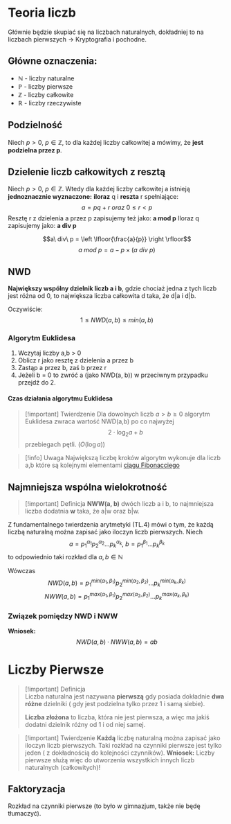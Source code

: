 # Teoria liczb
Głównie będzie skupiać się na liczbach naturalnych, dokładniej to na liczbach pierwszych -> Kryptografia i pochodne.

## Główne oznaczenia:
- $\mathbb{N}$ - liczby naturalne
- $\mathbb{P}$ - liczby pierwsze
- $\mathbb{Z}$ - liczby całkowite
- $\mathbb{R}$ - liczby rzeczywiste

## Podzielność
Niech $p > 0,\ p \in \mathbb{Z}$, to dla każdej liczby całkowitej a mówimy, że **jest podzielna przez p**.

## Dzielenie liczb całkowitych z resztą

Niech $p > 0,\ p \in \mathbb{Z}$.
Wtedy dla każdej liczby całkowitej a istnieją **jednoznacznie wyznaczone:** **iloraz** q i **reszta** r spełniające:
$$ a = pq + r\ oraz\ 0\le r < p$$
Resztę r z dzielenia a przez p zapisujemy też jako: **a mod p**
Iloraz q zapisujemy jako: **a div p**

$$a\ div\ p = \left \lfloor{\frac{a}{p}} \right \rfloor$$
$$a\ mod\ p = a - p \times (a\ div\ p)$$
## NWD
**Największy wspólny dzielnik liczb a i b**, gdzie chociaż jedna z tych liczb jest różna od 0, to największa liczba całkowita d taka, że d|a i d|b.

Oczywiście:
	$$1 \le NWD(a,b)\le min(a,b)$$
### Algorytm Euklidesa
1. Wczytaj liczby a,b > 0
2. Oblicz r jako resztę z dzielenia a przez b
3. Zastąp a przez b, zaś b przez r
4. Jeżeli b = 0 to zwróć a (jako NWD(a, b)) w przeciwnym przypadku przejdź do 2.

#### Czas działania algorytmu Euklidesa

> [!important] Twierdzenie
> Dla dowolnych liczb $a > b \ge 0$ algorytm Euklidesa zwraca wartość NWD(a,b) po co najwyżej
> $$ 2 \cdot \log_2{a + b} $$ 
> przebiegach pętli. ($O (\log{a})$)

> [!info] Uwaga
> Największą liczbę kroków algorytm wykonuje dla liczb a,b które są kolejnymi elementami [ciągu Fibonacciego](https://en.wikipedia.org/wiki/Fibonacci_sequence)

## Najmniejsza wspólna wielokrotność

> [!important] Definicja
> **NWW(a, b)** dwóch liczb a i b, to najmniejsza liczba dodatnia **w** taka, że a|w oraz b|w.

Z fundamentalnego twierdzenia arytmetyki (TL.4) mówi o tym, że każdą liczbą naturalną można zapisać jako iloczyn liczb pierwszych.
Niech
$$ a = p_{1}^{\alpha_1}p_{2}^{\alpha_2}...p_{k}^{\alpha_k},\ b = p_{1}^{\beta_1}...p_{k}^{\beta_k} $$
to odpowiednio taki rozkład dla $a,b \in \mathbb{N}$

Wówczas
$$ NWD(a,b) = p_{1}^{min(\alpha_1, \beta_1)}p_{2}^{min(\alpha_2, \beta_2)} ... p_{k}^{min(\alpha_k, \beta_k)} $$
$$ NWW(a,b) = p_{1}^{max(\alpha_1, \beta_1)}p_{2}^{max(\alpha_2, \beta_2)}...p_{k}^{max(\alpha_k, \beta_k)} $$
### Związek pomiędzy NWD i NWW
**Wniosek:**
$$ NWD(a,b) \cdot NWW(a,b)=ab$$

# Liczby Pierwsze

> [!important] Definicja       
> Liczba naturalna jest nazywana **pierwszą** gdy posiada dokładnie **dwa różne** dzielniki ( gdy jest podzielna tylko przez 1 i samą siebie).
> 
> **Liczba złożona** to liczba, która nie jest pierwsza, a więc ma jakiś dodatni dzielnik różny od 1 i od niej samej.

> [!important] Twierdzenie
> **Każdą** liczbę naturalną można zapisać jako iloczyn liczb pierwszych. Taki rozkład na czynniki pierwsze jest tylko jeden ( z dokładnością do kolejności czynników).
> **Wniosek:**
> Liczby pierwsze służą więc do utworzenia wszystkich innych liczb naturalnych (całkowitych)!

## Faktoryzacja
Rozkład na czynniki pierwsze (to było w gimnazjum, także nie będę tłumaczyć).